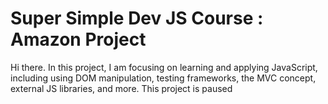 <h1>Super Simple Dev JS Course : Amazon Project</h1>
<p>Hi there. In this project, I am focusing on learning and applying JavaScript, including using DOM manipulation, testing frameworks, the MVC concept, external JS libraries, and more. This project is paused</p>
